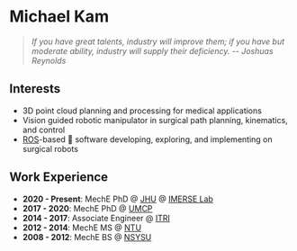 # Michael Kam

> *If you have great talents, industry will improve them; if you have but moderate ability, industry will supply their deficiency. -- Joshuas Reynolds*  

## Interests
- 3D point cloud planning and processing for medical applications
- Vision guided robotic manipulator in surgical path planning, kinematics, and control
- [ROS](https://www.ros.org/)-based :turtle: software developing, exploring, and implementing on surgical robots

## Work Experience
- **2020 - Present**: MechE PhD @ [JHU](https://www.jhu.edu/) @ [IMERSE Lab](https://imerse.lcsr.jhu.edu/)
- **2017 - 2020**: MechE PhD @ [UMCP](https://www.umd.edu/)
- **2014 - 2017**: Associate Engineer @ [ITRI](https://www.itri.org.tw/english/index.aspx)
- **2012 - 2014**: MechE MS @ [NTU](https://www.ntu.edu.tw/english/index.html)
- **2008 - 2012**: MechE BS @ [NSYSU](https://www.nsysu.edu.tw/?Lang=en)
